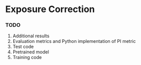 # Exposure Correction

### TODO ###

1. Additional results
2. Evaluation metrics and Python implementation of PI metric
3. Test code
4. Pretrained model
5. Training code
